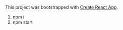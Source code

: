 This project was bootstrapped with [Create React App](https://github.com/facebookincubator/create-react-app).

1. npm i
2. npm start